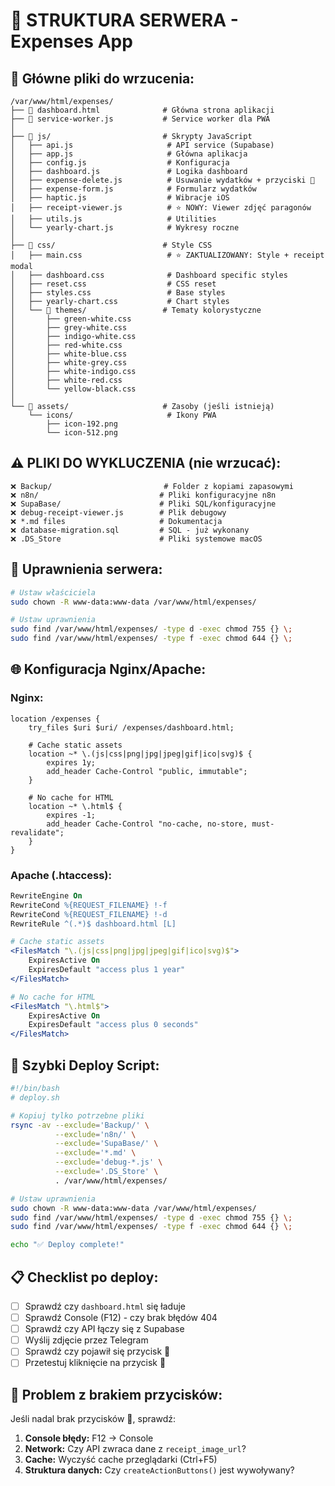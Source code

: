 # 📁 STRUKTURA SERWERA - Expenses App

## 🎯 **Główne pliki do wrzucenia:**

```
/var/www/html/expenses/
├── 📄 dashboard.html              # Główna strona aplikacji
├── 🤖 service-worker.js           # Service worker dla PWA
│
├── 📁 js/                         # Skrypty JavaScript
│   ├── api.js                     # API service (Supabase)
│   ├── app.js                     # Główna aplikacja
│   ├── config.js                  # Konfiguracja
│   ├── dashboard.js               # Logika dashboard
│   ├── expense-delete.js          # Usuwanie wydatków + przyciski 📸
│   ├── expense-form.js            # Formularz wydatków
│   ├── haptic.js                  # Wibracje iOS
│   ├── receipt-viewer.js          # ⭐ NOWY: Viewer zdjęć paragonów
│   ├── utils.js                   # Utilities
│   └── yearly-chart.js            # Wykresy roczne
│
├── 📁 css/                        # Style CSS
│   ├── main.css                   # ⭐ ZAKTUALIZOWANY: Style + receipt modal
│   ├── dashboard.css              # Dashboard specific styles
│   ├── reset.css                  # CSS reset
│   ├── styles.css                 # Base styles
│   ├── yearly-chart.css           # Chart styles
│   └── 📁 themes/                 # Tematy kolorystyczne
│       ├── green-white.css
│       ├── grey-white.css
│       ├── indigo-white.css
│       ├── red-white.css
│       ├── white-blue.css
│       ├── white-grey.css
│       ├── white-indigo.css
│       ├── white-red.css
│       └── yellow-black.css
│
└── 📁 assets/                     # Zasoby (jeśli istnieją)
    └── icons/                     # Ikony PWA
        ├── icon-192.png
        └── icon-512.png
```

## ⚠️ **PLIKI DO WYKLUCZENIA (nie wrzucać):**

```
❌ Backup/                         # Folder z kopiami zapasowymi
❌ n8n/                           # Pliki konfiguracyjne n8n
❌ SupaBase/                      # Pliki SQL/konfiguracyjne
❌ debug-receipt-viewer.js        # Plik debugowy
❌ *.md files                     # Dokumentacja
❌ database-migration.sql         # SQL - już wykonany
❌ .DS_Store                      # Pliki systemowe macOS
```

## 🔧 **Uprawnienia serwera:**

```bash
# Ustaw właściciela
sudo chown -R www-data:www-data /var/www/html/expenses/

# Ustaw uprawnienia
sudo find /var/www/html/expenses/ -type d -exec chmod 755 {} \;
sudo find /var/www/html/expenses/ -type f -exec chmod 644 {} \;
```

## 🌐 **Konfiguracja Nginx/Apache:**

### Nginx:
```nginx
location /expenses {
    try_files $uri $uri/ /expenses/dashboard.html;
    
    # Cache static assets
    location ~* \.(js|css|png|jpg|jpeg|gif|ico|svg)$ {
        expires 1y;
        add_header Cache-Control "public, immutable";
    }
    
    # No cache for HTML
    location ~* \.html$ {
        expires -1;
        add_header Cache-Control "no-cache, no-store, must-revalidate";
    }
}
```

### Apache (.htaccess):
```apache
RewriteEngine On
RewriteCond %{REQUEST_FILENAME} !-f
RewriteCond %{REQUEST_FILENAME} !-d
RewriteRule ^(.*)$ dashboard.html [L]

# Cache static assets
<FilesMatch "\.(js|css|png|jpg|jpeg|gif|ico|svg)$">
    ExpiresActive On
    ExpiresDefault "access plus 1 year"
</FilesMatch>

# No cache for HTML
<FilesMatch "\.html$">
    ExpiresActive On
    ExpiresDefault "access plus 0 seconds"
</FilesMatch>
```

## 🚀 **Szybki Deploy Script:**

```bash
#!/bin/bash
# deploy.sh

# Kopiuj tylko potrzebne pliki
rsync -av --exclude='Backup/' \
          --exclude='n8n/' \
          --exclude='SupaBase/' \
          --exclude='*.md' \
          --exclude='debug-*.js' \
          --exclude='.DS_Store' \
          . /var/www/html/expenses/

# Ustaw uprawnienia
sudo chown -R www-data:www-data /var/www/html/expenses/
sudo find /var/www/html/expenses/ -type d -exec chmod 755 {} \;
sudo find /var/www/html/expenses/ -type f -exec chmod 644 {} \;

echo "✅ Deploy complete!"
```

## 📋 **Checklist po deploy:**

- [ ] Sprawdź czy `dashboard.html` się ładuje
- [ ] Sprawdź Console (F12) - czy brak błędów 404
- [ ] Sprawdź czy API łączy się z Supabase
- [ ] Wyślij zdjęcie przez Telegram
- [ ] Sprawdź czy pojawił się przycisk 📸
- [ ] Przetestuj kliknięcie na przycisk 📸

## 🎯 **Problem z brakiem przycisków:**

Jeśli nadal brak przycisków 📸, sprawdź:

1. **Console błędy:** F12 → Console
2. **Network:** Czy API zwraca dane z `receipt_image_url`?
3. **Cache:** Wyczyść cache przeglądarki (Ctrl+F5)
4. **Struktura danych:** Czy `createActionButtons()` jest wywoływany?